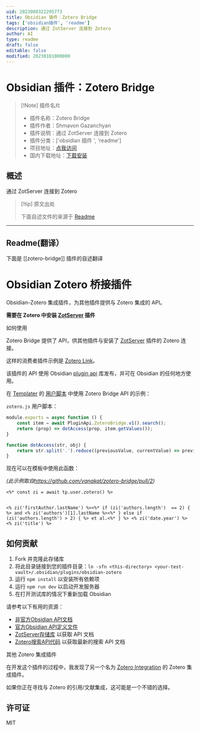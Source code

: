 ```yaml
---
uid: 2023080322295773
title: Obsidian 插件：Zotero Bridge
tags: ['obsidian插件', 'readme']
description: 通过 ZotServer 连接到 Zotero
author: AI
type: readme
draft: false
editable: false
modified: 20230101000000
---
```


# Obsidian 插件：Zotero Bridge

> [!Note] 插件名片
> - 插件名称：Zotero Bridge
> - 插件作者：Shmavon Gazanchyan
> - 插件说明：通过 ZotServer 连接到 Zotero
> - 插件分类：['obsidian 插件 ', 'readme']
> - 项目地址：[点我访问](https://github.com/vanakat/zotero-bridge)
> - 国内下载地址：[下载安装](https://pkmer.cn/products/plugin/pluginMarket/?zotero-bridge)

## 概述

通过 ZotServer 连接到 Zotero

> [!tip] 原文出处
>
>下面自述文件的来源于 [Readme](https://ghproxy.net/https://raw.githubusercontent.com/vanakat/zotero-bridge/main/README.md)

---

## Readme(翻译）

下面是 [[zotero-bridge]] 插件的自述翻译

# Obsidian Zotero 桥接插件

Obsidian-Zotero 集成插件，为其他插件提供与 Zotero 集成的 API。

**需要在 Zotero 中安装 [ZotServer](https://github.com/MunGell/ZotServer) 插件**

如何使用

Zotero Bridge 提供了 API，供其他插件与安装了 [ZotServer](https://github.com/MunGell/ZotServer) 插件的 Zotero 连接。

这样的消费者插件示例是 [Zotero Link](https://github.com/vanakat/zotero-link)。

该插件的 API 使用 Obsidian [plugin api](https://github.com/vanakat/plugin-api) 库发布，并可在 Obsidian 的任何地方使用。

在 [Templater](https://github.com/SilentVoid13/Templater) 的 [用户脚本](https://silentvoid13.github.io/Templater/user-functions/script-user-functions.html) 中使用 Zotero Bridge API 的示例：

`zotero.js` 用户脚本：

```js
module.exports = async function () {
    const item = await PluginApi.ZoteroBridge.v1().search();
    return (prop) => dotAccess(prop, item.getValues());
}

function dotAccess(str, obj) {
    return str.split('.').reduce((previousValue, currentValue) => previousValue[currentValue], obj);
}
```

现在可以在模板中使用此函数：

_(此示例取自<https://github.com/vanakat/zotero-bridge/pull/2>)_

```
<%* const zi = await tp.user.zotero() %>


<% zi('firstAuthor.lastName') %><%* if (zi('authors.length')  == 2) { %> and <% zi('authors')[1].lastName %><%* } else if (zi('authors.length') > 2) { %> et al.<%* } %> <% zi('date.year') %> <% zi('title') %>
```

## 如何贡献

1. Fork 并克隆此存储库
2. 将此目录链接到您的插件目录：`ln -sfn <this-directory> <your-test-vault>/.obsidian/plugins/obsidian-zotero`
3. 运行 `npm install` 以安装所有依赖项
4. 运行 `npm run dev` 以启动开发服务器
5. 在打开测试库的情况下重新加载 Obsidian

请参考以下有用的资源：

* [非官方Obsidian API文档](https://marcus.se.net/obsidian-plugin-docs/)
* [官方Obsidian API定义文件](https://github.com/obsidianmd/obsidian-api/blob/master/obsidian.d.ts)
* [ZotServer存储库](https://github.com/MunGell/ZotServer) 以获取 API 文档
* [Zotero搜索API代码](https://github.com/zotero/zotero/blob/master/chrome/content/zotero/xpcom/data/search.js) 以获取最新的搜索 API 文档

其他 Zotero 集成插件

在开发这个插件的过程中，我发现了另一个名为 [Zotero Integration](https://github.com/mgmeyers/obsidian-zotero-integration) 的 Zotero 集成插件。

如果你正在寻找与 Zotero 的引用/文献集成，这可能是一个不错的选择。

## 许可证

MIT
